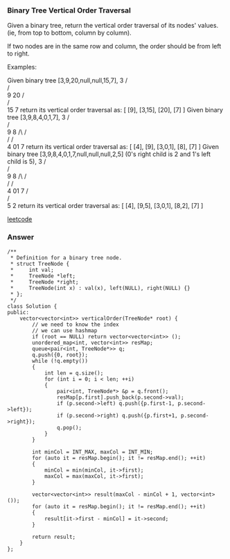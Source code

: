 ### Binary Tree Vertical Order Traversal
Given a binary tree, return the vertical order traversal of its nodes' values. (ie, from top to bottom, column by column).

If two nodes are in the same row and column, the order should be from left to right.

Examples:

Given binary tree [3,9,20,null,null,15,7],
   3
  /\
 /  \
 9  20
    /\
   /  \
  15   7
return its vertical order traversal as:
[
  [9],
  [3,15],
  [20],
  [7]
]
Given binary tree [3,9,8,4,0,1,7],
     3
    /\
   /  \
   9   8
  /\  /\
 /  \/  \
 4  01   7
return its vertical order traversal as:
[
  [4],
  [9],
  [3,0,1],
  [8],
  [7]
]
Given binary tree [3,9,8,4,0,1,7,null,null,null,2,5] (0's right child is 2 and 1's left child is 5),
     3
    /\
   /  \
   9   8
  /\  /\
 /  \/  \
 4  01   7
    /\
   /  \
   5   2
return its vertical order traversal as:
[
  [4],
  [9,5],
  [3,0,1],
  [8,2],
  [7]
]

[leetcode](https://leetcode.com/problems/binary-tree-vertical-order-traversal/description/)

### Answer

	/**
	 * Definition for a binary tree node.
	 * struct TreeNode {
	 *     int val;
	 *     TreeNode *left;
	 *     TreeNode *right;
	 *     TreeNode(int x) : val(x), left(NULL), right(NULL) {}
	 * };
	 */
	class Solution {
	public:
	    vector<vector<int>> verticalOrder(TreeNode* root) {
	        // we need to know the index
	        // we can use hashmap
	        if (root == NULL) return vector<vector<int>> ();
	        unordered_map<int, vector<int>> resMap;
	        queue<pair<int, TreeNode*>> q;
	        q.push({0, root});
	        while (!q.empty())
	        {
	            int len = q.size();
	            for (int i = 0; i < len; ++i)
	            {
	                pair<int, TreeNode*> &p = q.front();
	                resMap[p.first].push_back(p.second->val);
	                if (p.second->left) q.push({p.first-1, p.second->left});
	                if (p.second->right) q.push({p.first+1, p.second->right});
	                q.pop();
	            }
	        }
	        
	        int minCol = INT_MAX, maxCol = INT_MIN;
	        for (auto it = resMap.begin(); it != resMap.end(); ++it)
	        {
	            minCol = min(minCol, it->first);
	            maxCol = max(maxCol, it->first);
	        }
	        
	        vector<vector<int>> result(maxCol - minCol + 1, vector<int>());
	        for (auto it = resMap.begin(); it != resMap.end(); ++it)
	        {
	            result[it->first - minCol] = it->second;
	        }
	        
	        return result;
	    }
	};
